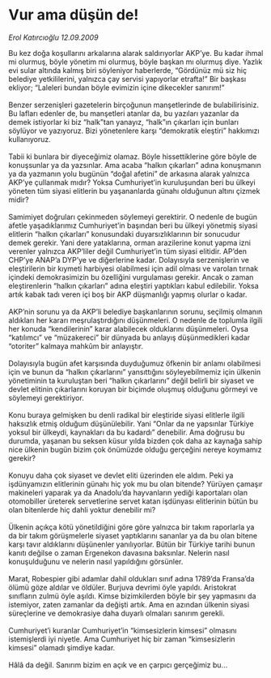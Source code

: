 # Vur ama düşün de!

*Erol Katırcıoğlu 12.09.2009*

<div class="taraf_structure_2col_1zq">
<div class="margen_n">



 <p>Bu kez doğa koşullarını arkalarına alarak saldırıyorlar AKP’ye. Bu kadar ihmal mi olurmuş, böyle yönetim mi olurmuş, böyle başkan mı olurmuş diye. Yazlık evi sular altında kalmış biri söyleniyor haberlerde, “Gördünüz mü siz hiç belediye yetkililerini, yalnızca çay servisi yapıyorlar etrafta!” Bir başkası ekliyor; “Laleleri bundan böyle evimizin içine dikecekler sanırım!” <br/><br/>Benzer serzenişleri gazetelerin birçoğunun manşetlerinde de bulabilirisiniz. Bu lafları edenler de, bu manşetleri atanlar da, bu yazıları yazanlar da demek istiyorlar ki biz “halk”tan yanayız, “halk”ın çıkarları için bunları söylüyor ve yazıyoruz. Bizi yönetenlere karşı “demokratik eleştiri” hakkımızı kullanıyoruz. <br/><br/>Tabii ki bunlara bir diyeceğimiz olamaz. Böyle hissettiklerine göre böyle de konuşsunlar ya da yazsınlar. Ama acaba “halkın çıkarları” adına konuşmanın ya da yazmanın yolu bugünün “doğal afetini” de arkasına alarak yalnızca AKP’ye çullanmak mıdır? Yoksa Cumhuriyet’in kuruluşundan beri bu ülkeyi yöneten tüm siyasi elitlerin bu yaşananlarda günahı olduğunun altını çizmek midir? <br/><br/>Samimiyet doğruları çekinmeden söylemeyi gerektirir. O nedenle de bugün afetle yaşadıklarımız Cumhuriyet’in başından beri bu ülkeyi yönetmiş siyasi elitlerin “halkın çıkarları” konusundaki duyarsızlıklarının bir sonucudur demek gerekir. Yani dere yataklarına, orman arazilerine konut yapma izni verenler yalnızca AKP’liler değil Cumhuriyet’in tüm siyasi elitidir. AP’den CHP’ye ANAP’a DYP’ye ve diğerlerine kadar. Dolayısıyla serzenişlerin ve eleştirilerin bir kıymeti harbiyesi olabilmesi için adil olması ve varolan tırnak içindeki demokrasimizin bu özelliğini vurgulaması gerekir. Ancak o zaman eleştirenlerin “halkın çıkarları” adına eleştiri yaptıkları kabul edilebilir. Yoksa artık kabak tadı veren içi boş bir AKP düşmanlığı yapmış olurlar o kadar. <br/><br/>AKP’nin sorunu ya da AKP’li belediye başkanlarının sorunu, seçilmiş olmanın aldıkları her kararı meşrulaştırdığını düşünmeleri. O nedenle de toplumla ilgili her konuda “kendilerinin” karar alabilecek olduklarını düşünmeleri. Oysa “katılımcı” ve “müzakereci” bir dünyada bu anlayış düşünmedikleri kadar “otoriter” kalmaya mahkûm bir anlayıştır. <br/><br/>Dolayısıyla bugün afet karşısında duyduğumuz öfkenin bir anlamı olabilmesi için ve bunun da “halkın çıkarlarını” yansıttığını söyleyebilmemiz için ülkenin yönetiminin ta kuruluştan beri “halkın çıkarlarını” değil belirli bir siyaset ve devlet elitinin çıkarlarını koruyan bir biçimde oluşmuş olduğunu görmeyi ve söylemeyi gerektiriyor. <br/><br/>Konu buraya gelmişken bu denli radikal bir eleştiride siyasi elitlerle ilgili haksızlık etmiş olduğum düşünülebilir. Yani “Onlar da ne yapsınlar Türkiye yoksul bir ülkeydi, kaynakları da bu kadardı” denebilir. Ama doğrusu bu durumda, yaşanan bu seksen küsur yılda bizden çok daha az kaynağa sahip nice ülkenin bugün bizim çok önümüzde olduğu gerçeğini nereye koymamız gerekir? <br/><br/>Konuyu daha çok siyaset ve devlet eliti üzerinden ele aldım. Peki ya işdünyamızın elitlerinin günahı hiç yok mu bu olan bitende? Yürüyen çamaşır makineleri yaparak ya da Anadolu’da hayvanların yediği kaportaları olan otomobiller üreterek servetlerine servet katan işdünyası elitlerinin bütün bu olan bitenlerde hiç dahli yoktur denebilir mi? <br/><br/>Ülkenin açıkça kötü yönetildiğini göre göre yalnızca bir takım raporlarla ya da bir takım görüşmelerle siyaset yaptıklarını sananlar ya da bu olan bitene karşı tavır aldıklarını düşünenler yanılıyorlar. Bütün bir Türkiye tarihi bunun kanıtı değilse o zaman Ergenekon davasına baksınlar. Nelerin nasıl konuşulduğunu ve nelerin nasıl yapıldığını görsünler. <br/><br/>Marat, Robespier gibi adamlar dahil oldukları sınıf adına 1789’da Fransa’da ölümü göze aldılar ve öldüler. Burjuva devrimi öyle yapıldı. Aristokrat sınıfların zulmü öyle aşıldı. Kimse bizimkilerden böyle bir şey yapmasını da istemiyor, zaten zamanlar da değişti artık. Ama en azından ülkenin siyasi süreçlerine ve demokrasiye daha duyarlı olmaları sanırım gerekli. <br/><br/>Cumhuriyet’i kuranlar Cumhuriyet’in “kimsesizlerin kimsesi” olmasını istemişlerdi iyi niyetle. Ama Cumhuriyet hiç bir zaman “kimsesizlerin kimsesi” olamadı şimdiye kadar. <br/><br/>Hâlâ da değil. Sanırım bizim en açık ve en çarpıcı gerçeğimiz bu...</p>
<br/>
<br/>
<br/>



<br/>


<div id="taraf_not">
</div>

</div>


</div>
